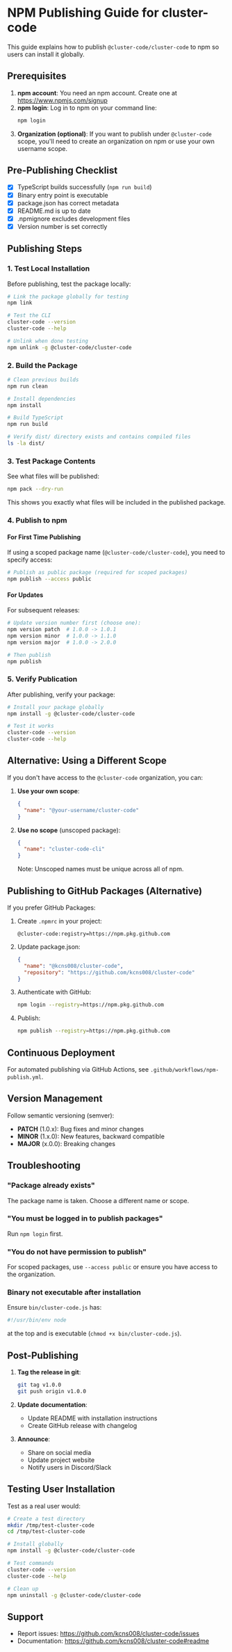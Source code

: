 # NPM Publishing Guide for cluster-code

This guide explains how to publish `@cluster-code/cluster-code` to npm so users can install it globally.

## Prerequisites

1. **npm account**: You need an npm account. Create one at https://www.npmjs.com/signup
2. **npm login**: Log in to npm on your command line:
   ```bash
   npm login
   ```
3. **Organization (optional)**: If you want to publish under `@cluster-code` scope, you'll need to create an organization on npm or use your own username scope.

## Pre-Publishing Checklist

- [x] TypeScript builds successfully (`npm run build`)
- [x] Binary entry point is executable
- [x] package.json has correct metadata
- [x] README.md is up to date
- [x] .npmignore excludes development files
- [x] Version number is set correctly

## Publishing Steps

### 1. Test Local Installation

Before publishing, test the package locally:

```bash
# Link the package globally for testing
npm link

# Test the CLI
cluster-code --version
cluster-code --help

# Unlink when done testing
npm unlink -g @cluster-code/cluster-code
```

### 2. Build the Package

```bash
# Clean previous builds
npm run clean

# Install dependencies
npm install

# Build TypeScript
npm run build

# Verify dist/ directory exists and contains compiled files
ls -la dist/
```

### 3. Test Package Contents

See what files will be published:

```bash
npm pack --dry-run
```

This shows you exactly what files will be included in the published package.

### 4. Publish to npm

#### For First Time Publishing

If using a scoped package name (`@cluster-code/cluster-code`), you need to specify access:

```bash
# Publish as public package (required for scoped packages)
npm publish --access public
```

#### For Updates

For subsequent releases:

```bash
# Update version number first (choose one):
npm version patch  # 1.0.0 -> 1.0.1
npm version minor  # 1.0.0 -> 1.1.0
npm version major  # 1.0.0 -> 2.0.0

# Then publish
npm publish
```

### 5. Verify Publication

After publishing, verify your package:

```bash
# Install your package globally
npm install -g @cluster-code/cluster-code

# Test it works
cluster-code --version
cluster-code --help
```

## Alternative: Using a Different Scope

If you don't have access to the `@cluster-code` organization, you can:

1. **Use your own scope**:
   ```json
   {
     "name": "@your-username/cluster-code"
   }
   ```

2. **Use no scope** (unscoped package):
   ```json
   {
     "name": "cluster-code-cli"
   }
   ```

   Note: Unscoped names must be unique across all of npm.

## Publishing to GitHub Packages (Alternative)

If you prefer GitHub Packages:

1. Create `.npmrc` in your project:
   ```
   @cluster-code:registry=https://npm.pkg.github.com
   ```

2. Update package.json:
   ```json
   {
     "name": "@kcns008/cluster-code",
     "repository": "https://github.com/kcns008/cluster-code"
   }
   ```

3. Authenticate with GitHub:
   ```bash
   npm login --registry=https://npm.pkg.github.com
   ```

4. Publish:
   ```bash
   npm publish --registry=https://npm.pkg.github.com
   ```

## Continuous Deployment

For automated publishing via GitHub Actions, see `.github/workflows/npm-publish.yml`.

## Version Management

Follow semantic versioning (semver):

- **PATCH** (1.0.x): Bug fixes and minor changes
- **MINOR** (1.x.0): New features, backward compatible
- **MAJOR** (x.0.0): Breaking changes

## Troubleshooting

### "Package already exists"

The package name is taken. Choose a different name or scope.

### "You must be logged in to publish packages"

Run `npm login` first.

### "You do not have permission to publish"

For scoped packages, use `--access public` or ensure you have access to the organization.

### Binary not executable after installation

Ensure `bin/cluster-code.js` has:
```javascript
#!/usr/bin/env node
```
at the top and is executable (`chmod +x bin/cluster-code.js`).

## Post-Publishing

1. **Tag the release in git**:
   ```bash
   git tag v1.0.0
   git push origin v1.0.0
   ```

2. **Update documentation**:
   - Update README with installation instructions
   - Create GitHub release with changelog

3. **Announce**:
   - Share on social media
   - Update project website
   - Notify users in Discord/Slack

## Testing User Installation

Test as a real user would:

```bash
# Create a test directory
mkdir /tmp/test-cluster-code
cd /tmp/test-cluster-code

# Install globally
npm install -g @cluster-code/cluster-code

# Test commands
cluster-code --version
cluster-code --help

# Clean up
npm uninstall -g @cluster-code/cluster-code
```

## Support

- Report issues: https://github.com/kcns008/cluster-code/issues
- Documentation: https://github.com/kcns008/cluster-code#readme
